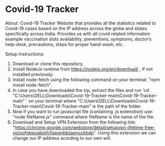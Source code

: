 # Covid-19 Tracker
About:
 Covid-19 Tracker Website that provides all the statistics related to Covid-19 cases based on the IP address across the globe and states specifically across India. Provides us with all covid related information example vaccination slots availability, preventions, symptoms, doctor’s help-desk, precautions, steps for proper hand-wash, etc.
 
Setup Instructions:
1. Download or clone this repository.
2. Install NodeJs runtime from https://nodejs.org/en/download/ , if not installed previously.
3. Install node-fetch using the following command on your terminal: "npm install node-fetch".
4. In case you have downloaded the zip, extract the files and run 'cd "C:\Users\DELL\Downloads\Covid-19-Tracker-main\Covid-19-Tracker-main" ' on your terminal where "C:\Users\DELL\Downloads\Covid-19-Tracker-main\Covid-19-Tracker-main" is the path of the folder.
5. Now if you want to run javascript file (containing .js extenstion) use: "node fileName.js" command where fileName is the name of the file.
6. Download and Setup VPN Extension from the following link: "https://chrome.google.com/webstore/detail/setupvpn-lifetime-free-vp/oofgbpoabipfcfjapgnbbjjaenockbdp". Using this extension we can change our IP address acording to our own will.
